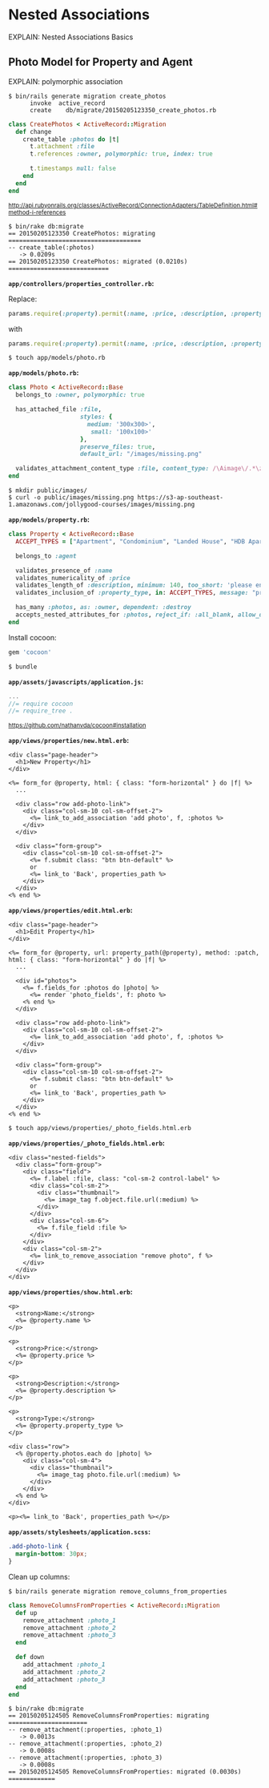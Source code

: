 # Nested Associations

EXPLAIN: Nested Associations Basics

## Photo Model for Property and Agent

EXPLAIN: polymorphic association

```
$ bin/rails generate migration create_photos
      invoke  active_record
      create    db/migrate/20150205123350_create_photos.rb
```

```ruby
class CreatePhotos < ActiveRecord::Migration
  def change
    create_table :photos do |t|
      t.attachment :file
      t.references :owner, polymorphic: true, index: true

      t.timestamps null: false
    end
  end
end
```

<sup>http://api.rubyonrails.org/classes/ActiveRecord/ConnectionAdapters/TableDefinition.html#method-i-references</sup>

```
$ bin/rake db:migrate
== 20150205123350 CreatePhotos: migrating =====================================
-- create_table(:photos)
   -> 0.0209s
== 20150205123350 CreatePhotos: migrated (0.0210s) ============================
```

**`app/controllers/properties_controller.rb`:**

Replace:

```ruby
params.require(:property).permit(:name, :price, :description, :property_type, :agent_id, :photo_1, :photo_2, :photo_3)
```

with

```ruby
params.require(:property).permit(:name, :price, :description, :property_type, photos_attributes: [:id, :file, :_destroy])
```

```
$ touch app/models/photo.rb
```

**`app/models/photo.rb`:**

```ruby
class Photo < ActiveRecord::Base
  belongs_to :owner, polymorphic: true

  has_attached_file :file,
                    styles: {
                      medium: '300x300>',
                       small: '100x100>'
                    },
                    preserve_files: true,
                    default_url: "/images/missing.png"

  validates_attachment_content_type :file, content_type: /\Aimage\/.*\z/
end
```

```
$ mkdir public/images/
$ curl -o public/images/missing.png https://s3-ap-southeast-1.amazonaws.com/jollygood-courses/images/missing.png
```

**`app/models/property.rb`:**

```ruby
class Property < ActiveRecord::Base
  ACCEPT_TYPES = ["Apartment", "Condominium", "Landed House", "HDB Apartment"]

  belongs_to :agent

  validates_presence_of :name
  validates_numericality_of :price
  validates_length_of :description, minimum: 140, too_short: 'please enter at least 140 characters', maximum: 1000
  validates_inclusion_of :property_type, in: ACCEPT_TYPES, message: "property type %{value} is not included in the: #{ACCEPT_TYPES.join(", ")}."

  has_many :photos, as: :owner, dependent: :destroy
  accepts_nested_attributes_for :photos, reject_if: :all_blank, allow_destroy: true
end
```

Install cocoon:

```ruby
gem 'cocoon'
```

```
$ bundle
```

**`app/assets/javascripts/application.js`:**

```js
...
//= require cocoon
//= require_tree .
```

<sup>https://github.com/nathanvda/cocoon#installation</sup>

**`app/views/properties/new.html.erb`:**

```html+erb
<div class="page-header">
  <h1>New Property</h1>
</div>

<%= form_for @property, html: { class: "form-horizontal" } do |f| %>
  ...

  <div class="row add-photo-link">
    <div class="col-sm-10 col-sm-offset-2">
      <%= link_to_add_association 'add photo', f, :photos %>
    </div>
  </div>

  <div class="form-group">
    <div class="col-sm-10 col-sm-offset-2">
      <%= f.submit class: "btn btn-default" %>
      or
      <%= link_to 'Back', properties_path %>
    </div>
  </div>
<% end %>
```

**`app/views/properties/edit.html.erb`:**

```html+erb
<div class="page-header">
  <h1>Edit Property</h1>
</div>

<%= form_for @property, url: property_path(@property), method: :patch, html: { class: "form-horizontal" } do |f| %>
  ...

  <div id="photos">
    <%= f.fields_for :photos do |photo| %>
      <%= render 'photo_fields', f: photo %>
    <% end %>
  </div>

  <div class="row add-photo-link">
    <div class="col-sm-10 col-sm-offset-2">
      <%= link_to_add_association 'add photo', f, :photos %>
    </div>
  </div>

  <div class="form-group">
    <div class="col-sm-10 col-sm-offset-2">
      <%= f.submit class: "btn btn-default" %>
      or
      <%= link_to 'Back', properties_path %>
    </div>
  </div>
<% end %>
```

```
$ touch app/views/properties/_photo_fields.html.erb
```

**`app/views/properties/_photo_fields.html.erb`:**

```html+erb
<div class="nested-fields">
  <div class="form-group">
    <div class="field">
      <%= f.label :file, class: "col-sm-2 control-label" %>
      <div class="col-sm-2">
        <div class="thumbnail">
          <%= image_tag f.object.file.url(:medium) %>
        </div>
      </div>
      <div class="col-sm-6">
        <%= f.file_field :file %>
      </div>
    </div>
    <div class="col-sm-2">
      <%= link_to_remove_association "remove photo", f %>
    </div>
  </div>
</div>
```

**`app/views/properties/show.html.erb`:**

```html+erb
<p>
  <strong>Name:</strong>
  <%= @property.name %>
</p>

<p>
  <strong>Price:</strong>
  <%= @property.price %>
</p>

<p>
  <strong>Description:</strong>
  <%= @property.description %>
</p>

<p>
  <strong>Type:</strong>
  <%= @property.property_type %>
</p>

<div class="row">
  <% @property.photos.each do |photo| %>
    <div class="col-sm-4">
      <div class="thumbnail">
        <%= image_tag photo.file.url(:medium) %>
      </div>
    </div>
  <% end %>
</div>

<p><%= link_to 'Back', properties_path %></p>
```

**`app/assets/stylesheets/application.scss`:**

```scss
.add-photo-link {
  margin-bottom: 30px;
}
```

Clean up columns:

```
$ bin/rails generate migration remove_columns_from_properties
```

```ruby
class RemoveColumnsFromProperties < ActiveRecord::Migration
  def up
    remove_attachment :photo_1
    remove_attachment :photo_2
    remove_attachment :photo_3
  end

  def down
    add_attachment :photo_1
    add_attachment :photo_2
    add_attachment :photo_3
  end
end
```

```
$ bin/rake db:migrate
== 20150205124505 RemoveColumnsFromProperties: migrating ======================
-- remove_attachment(:properties, :photo_1)
   -> 0.0013s
-- remove_attachment(:properties, :photo_2)
   -> 0.0008s
-- remove_attachment(:properties, :photo_3)
   -> 0.0008s
== 20150205124505 RemoveColumnsFromProperties: migrated (0.0030s) =============
```
